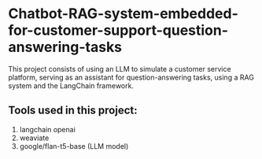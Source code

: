 # Chatbot-RAG-system-embedded-for-customer-support-question-answering-tasks
This project consists of using an LLM to simulate a customer service platform, serving as an assistant for question-answering tasks, using a RAG system and the LangChain framework.

## Tools used in this project:
1. langchain openai
2. weaviate
3. google/flan-t5-base (LLM model)

